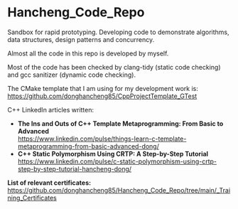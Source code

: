 # Hancheng_Code_Repo
Sandbox for rapid prototyping. Developing code to demonstrate algorithms, data structures, design patterns and concurrency.

Almost all the code in this repo is developed by myself.

Most of the code has been checked by clang-tidy (static code checking) and gcc sanitizer (dynamic code checking). 

The CMake template that I am using for my development work is: <br>https://github.com/donghancheng85/CppProjectTemplate_GTest

C++ LinkedIn articles written: <br>
- **The Ins and Outs of C++ Template Metaprogramming: From Basic to Advanced** <br>
https://www.linkedin.com/pulse/things-learn-c-template-metaprogramming-from-basic-advanced-dong/ <be><br>
- **C++ Static Polymorphism Using CRTP: A Step-by-Step Tutorial** <br>
https://www.linkedin.com/pulse/c-static-polymorphism-using-crtp-step-by-step-tutorial-hancheng-dong/

**List of relevant certificates:** <br> https://github.com/donghancheng85/Hancheng_Code_Repo/tree/main/_Training_Certificates


 
